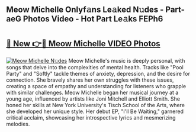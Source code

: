 ## Meow Michelle Onlyf𝚊ns Le𝚊ked N𝚞des - Part-aeG Photos Video - Hot Part Le𝚊ks FEPh6

# <h2><a href="http://ab89009.deff.icu/?id=Meow+Michelle">🔗 New 👉🔴 Meow Michelle VIDEO Photos</a></h2>

[![Meow Michelle N𝚞des](https://i.imgur.com/rIISA9y.gif)](http://ab89009.deff.icu/?id=Meow+Michelle)
Meow Michelle's music is deeply personal, with songs that delve into the complexities of mental health. Tracks like "Pool Party" and "Softly" tackle themes of anxiety, depression, and the desire for connection. She bravely shares her own struggles with these issues, creating a space of empathy and understanding for listeners who grapple with similar challenges. Meow Michelle began her musical journey at a young age, influenced by artists like Joni Mitchell and Elliott Smith. She honed her skills at New York University's Tisch School of the Arts, where she developed her unique style. Her debut EP, "I'll Be Waiting," garnered critical acclaim, showcasing her introspective lyrics and mesmerizing melodies.
